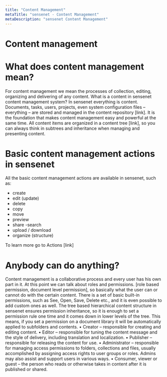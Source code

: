 ```yaml
---
title: "Content Management"
metaTitle: "sensenet - Content Management"
metaDescription: "sensenet Content Management"
---
```

# Content management

# What does content management mean?
For content management we mean the processes of collection, editing, organizing and delivering of any content. 
What is a content in sensenet content management system?
In sensenet everything is content. Documents, tasks, users, projects, even system configuration files – everything – are stored and managed in the content repository [link]. It is the foundation that makes content management easy and powerful at the same time. All content items are organized in a content tree [link], so you can always think in subtrees and inheritance when managing and presenting content.

# Basic content management actions in sensenet
All the basic content management actions are available in sensenet, such as:
- create
- edit (update)
- delete
- copy
- move
- preview
- share
-search
- upload / download
- organize (structure)

To learn more go to Actions [link]

# Anybody can do anything?
Content management is a collaborative process and every user has his own part in it. At this point we can talk about roles and permissions. [role based permission, document level permission], so basically what the user can or cannot do with the certain content.
There is a set of basic built-in permissions, such as See, Open, Save, Delete etc., and it is even possible to add custom ones as well.
The tree based hierarchical content structure in sensenet ensures permission inheritance, so it is enough to set a permission rule one time and it comes down in lower levels of the tree. This means, if you set a permission on a document library it will be automatically applied to subfolders and contents.
•	Creator – responsible for creating and editing content.
•	Editor – responsible for tuning the content message and the style of delivery, including translation and localization.
•	Publisher – responsible for releasing the content for use.
•	Administrator – responsible for managing access permissions to folders, collections and files, usually accomplished by assigning access rights to user groups or roles. Admins may also assist and support users in various ways.
•	Consumer, viewer or guest – the person who reads or otherwise takes in content after it is published or shared.

